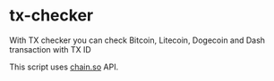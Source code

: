 # tx-checker
With TX checker you can check Bitcoin, Litecoin, Dogecoin and Dash transaction with TX ID
<p>This script uses <a href="https://chain.so/" target="_blank">chain.so</a> API.</p>
